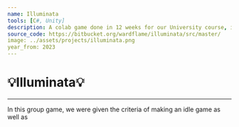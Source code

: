 ```yaml
---
name: Illuminata
tools: [C#, Unity]
description: A colab game done in 12 weeks for our University course, it is an endless runner.
source_code: https://bitbucket.org/wardflame/illuminata/src/master/
image: ../assets/projects/illuminata.png
year_from: 2023
---
```


# 💡Illuminata💡

---

In this group game, we were given the criteria of making an idle game as well as 

<!-- [Source Code](https://bitbucket.org/wardflame/titanium_pandas/src/master/) -->